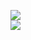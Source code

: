 [![](https://img.shields.io/badge/Made%20With-Github%20Spray-lightgrey.svg?style=for-the-badge&logo=github)](https://github.com/Annihil/github-spray#25472)  
[![](https://i.imgur.com/2DrTn0Z.gif)](https://github.com/Annihil/github-spray)